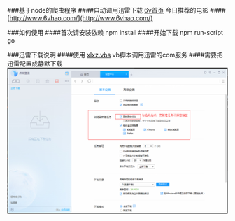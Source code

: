 ###基于node的爬虫程序
####自动调用迅雷下载 [6v首页](http://www.6vhao.com/) 今日推荐的电影
####[http://www.6vhao.com/](http://www.6vhao.com/)

###如何使用
####首次请安装依赖
npm install
####开始下载
npm run-script go


###迅雷下载说明
####使用 [xlxz.vbs](xlxz.vbs) vb脚本调用迅雷的com服务
####需要把迅雷配置成静默下载
![](xuelei_set.png)